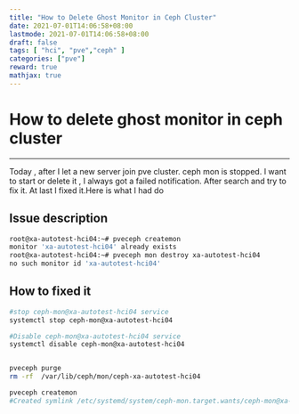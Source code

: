 ```yaml
---
title: "How to Delete Ghost Monitor in Ceph Cluster"
date: 2021-07-01T14:06:58+08:00
lastmode: 2021-07-01T14:06:58+08:00
draft: false
tags: [ "hci", "pve","ceph" ]
categories: ["pve"]
reward: true
mathjax: true
---
```


# How to delete ghost monitor in ceph cluster
---

Today , after I let a new server join pve cluster. ceph mon is stopped. I want to start or delete it , I always got a failed notification. After search and try to fix it. At last I fixed it.Here is what I had do

## Issue description

```bash
root@xa-autotest-hci04:~# pveceph createmon
monitor 'xa-autotest-hci04' already exists
root@xa-autotest-hci04:~# pveceph mon destroy xa-autotest-hci04
no such monitor id 'xa-autotest-hci04'
```

## How to fixed it

```bash
#stop ceph-mon@xa-autotest-hci04 service
systemctl stop ceph-mon@xa-autotest-hci04

#Disable ceph-mon@xa-autotest-hci04 service
systemctl disable ceph-mon@xa-autotest-hci04


pveceph purge
rm -rf  /var/lib/ceph/mon/ceph-xa-autotest-hci04

pveceph createmon
#Created symlink /etc/systemd/system/ceph-mon.target.wants/ceph-mon@xa-autotest-hci04.service -> /lib/systemd/system/ceph-mon@.service.

```


